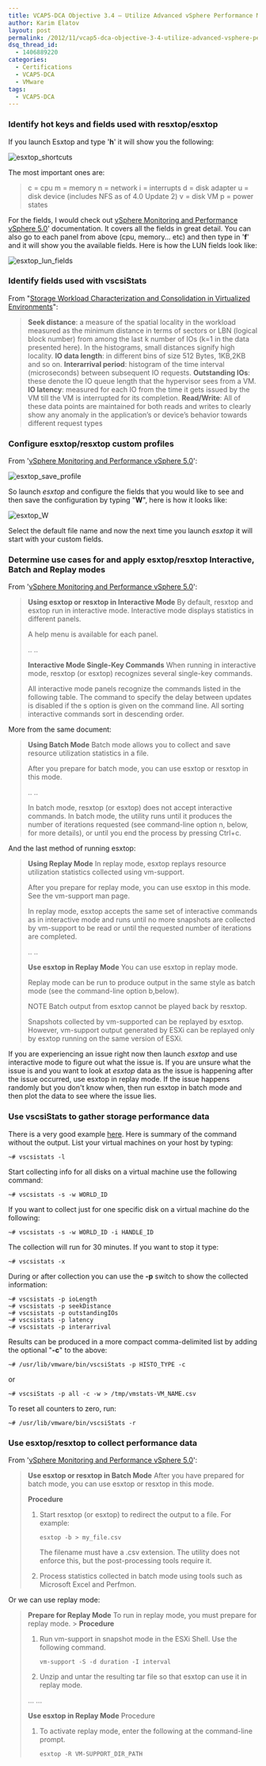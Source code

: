 ```yaml
---
title: VCAP5-DCA Objective 3.4 – Utilize Advanced vSphere Performance Monitoring Tools
author: Karim Elatov
layout: post
permalink: /2012/11/vcap5-dca-objective-3-4-utilize-advanced-vsphere-performance-monitoring-tools/
dsq_thread_id:
  - 1406889220
categories:
  - Certifications
  - VCAP5-DCA
  - VMware
tags:
  - VCAP5-DCA
---
```

### Identify hot keys and fields used with resxtop/esxtop

If you launch Esxtop and type '**h**' it will show you the following:

![esxtop_shortcuts](https://github.com/elatov/uploads/raw/master/2012/11/esxtop_shortcuts.png)

The most important ones are:

> c = cpu
> m = memory
> n = network
> i = interrupts
> d = disk adapter
> u = disk device (includes NFS as of 4.0 Update 2)
> v = disk VM
> p = power states

For the fields, I would check out [vSphere Monitoring and Performance vSphere 5.0](http://communities.vmware.com/docs/DOC-9279)' documentation. It covers all the fields in great detail. You can also go to each panel from above (cpu, memory... etc) and then type in '**f**' and it will show you the available fields. Here is how the LUN fields look like:

![esxtop_lun_fields](https://github.com/elatov/uploads/raw/master/2012/11/esxtop_lun_fields.png)

### Identify fields used with vscsiStats

From "[Storage Workload Characterization and Consolidation in Virtualized Environments](http://communities.vmware.com/docs/DOC-10104)":

> **Seek distance**: a measure of the spatial locality in the workload measured as the minimum distance in terms of sectors or LBN (logical block number) from among the last k number of IOs (k=1 in the data presented here). In the histograms, small distances signify high locality.
> **IO data length**: in different bins of size 512 Bytes, 1KB,2KB and so on.
> **Interarrival period**: histogram of the time interval (microseconds) between subsequent IO requests.
> **Outstanding IOs**: these denote the IO queue length that the hypervisor sees from a VM.
> **IO latency**: measured for each IO from the time it gets issued by the VM till the VM is interrupted for its completion.
> **Read/Write**: All of these data points are maintained for both reads and writes to clearly show any anomaly in the application’s or device’s behavior towards different request types

### Configure esxtop/resxtop custom profiles

From '[vSphere Monitoring and Performance vSphere 5.0](http://pubs.vmware.com/vsphere-50/topic/com.vmware.ICbase/PDF/vsphere-esxi-vcenter-server-50-monitoring-performance-guide.pdf)':

![esxtop_save_profile](https://github.com/elatov/uploads/raw/master/2012/11/esxtop_save_profile.png)

So launch *esxtop* and configure the fields that you would like to see and then save the configuration by typing "**W**", here is how it looks like:

![esxtop_W](https://github.com/elatov/uploads/raw/master/2012/11/esxtop_W.png)

Select the default file name and now the next time you launch *esxtop* it will start with your custom fields.

### Determine use cases for and apply esxtop/resxtop Interactive, Batch and Replay modes

From '[vSphere Monitoring and Performance vSphere 5.0](http://pubs.vmware.com/vsphere-50/topic/com.vmware.ICbase/PDF/vsphere-esxi-vcenter-server-50-monitoring-performance-guide.pdf)':

> **Using esxtop or resxtop in Interactive Mode**
> By default, resxtop and esxtop run in interactive mode. Interactive mode displays statistics in different panels.
>
> A help menu is available for each panel.
>
> .. ..
>
> **Interactive Mode Single-Key Commands**
> When running in interactive mode, resxtop (or esxtop) recognizes several single-key commands.
>
> All interactive mode panels recognize the commands listed in the following table. The command to specify the delay between updates is disabled if the s option is given on the command line. All sorting interactive commands sort in descending order.

More from the same document:

> **Using Batch Mode**
> Batch mode allows you to collect and save resource utilization statistics in a file.
>
> After you prepare for batch mode, you can use esxtop or resxtop in this mode.
>
> .. ..
>
> In batch mode, resxtop (or esxtop) does not accept interactive commands. In batch mode, the utility runs until it produces the number of iterations requested (see command-line option n, below, for more details), or until you end the process by pressing Ctrl+c.

And the last method of running esxtop:

> **Using Replay Mode**
> In replay mode, esxtop replays resource utilization statistics collected using vm-support.
>
> After you prepare for replay mode, you can use esxtop in this mode. See the vm-support man page.
>
> In replay mode, esxtop accepts the same set of interactive commands as in interactive mode and runs until no more snapshots are collected by vm-support to be read or until the requested number of iterations are completed.
>
> .. ..
>
> **Use esxtop in Replay Mode**
> You can use esxtop in replay mode.
>
> Replay mode can be run to produce output in the same style as batch mode (see the command-line option b,below).
>
> NOTE Batch output from esxtop cannot be played back by resxtop.
>
> Snapshots collected by vm-supported can be replayed by esxtop. However, vm-support output generated by ESXi can be replayed only by esxtop running on the same version of ESXi.

If you are experiencing an issue right now then launch *esxtop* and use interactive mode to figure out what the issue is. If you are unsure what the issue is and you want to look at *esxtop* data as the issue is happening after the issue occurred, use esxtop in replay mode. If the issue happens randomly but you don't know when, then run esxtop in batch mode and then plot the data to see where the issue lies.

### Use vscsiStats to gather storage performance data

There is a very good example [here](http://www.gabesvirtualworld.com/using-vscsistats-the-full-how-to/). Here is summary of the command without the output. List your virtual machines on your host by typing:

    ~# vscsistats -l


Start collecting info for all disks on a virtual machine use the following command:

    ~# vscsistats -s -w WORLD_ID


If you want to collect just for one specific disk on a virtual machine do the following:

    ~# vscsistats -s -w WORLD_ID -i HANDLE_ID


The collection will run for 30 minutes. If you want to stop it type:

    ~# vscsistats -x


During or after collection you can use the **-p** switch to show the collected information:

    ~# vscsistats -p ioLength
    ~# vscsistats -p seekDistance
    ~# vscsistats -p outstandingIOs
    ~# vscsistats -p latency
    ~# vscsistats -p interarrival


Results can be produced in a more compact comma-delimited list by adding the optional "**-c**" to the above:

    ~# /usr/lib/vmware/bin/vscsiStats -p HISTO_TYPE -c


or

    ~# vscsiStats -p all -c -w > /tmp/vmstats-VM_NAME.csv


To reset all counters to zero, run:

    ~# /usr/lib/vmware/bin/vscsiStats -r


### Use esxtop/resxtop to collect performance data

From '[vSphere Monitoring and Performance vSphere 5.0](http://pubs.vmware.com/vsphere-50/topic/com.vmware.ICbase/PDF/vsphere-esxi-vcenter-server-50-monitoring-performance-guide.pdf)':

> **Use esxtop or resxtop in Batch Mode**
> After you have prepared for batch mode, you can use esxtop or resxtop in this mode.
>
> **Procedure**
>
> 1.  Start resxtop (or esxtop) to redirect the output to a file. For example:
>
>         esxtop -b > my_file.csv
>
>
>     The filename must have a .csv extension. The utility does not enforce this, but the post-processing tools require it.
>
> 2.  Process statistics collected in batch mode using tools such as Microsoft Excel and Perfmon.

Or we can use replay mode:

> **Prepare for Replay Mode**
> To run in replay mode, you must prepare for replay mode. >
> **Procedure**
>
> 1.  Run vm-support in snapshot mode in the ESXi Shell. Use the following command.
>
>         vm-support -S -d duration -I interval
>
>
> 2.  Unzip and untar the resulting tar file so that esxtop can use it in replay mode.
>
> ... ...
>
> **Use esxtop in Replay Mode**
> Procedure
>
> 1.  To activate replay mode, enter the following at the command-line prompt.
>
>         esxtop -R VM-SUPPORT_DIR_PATH
>


